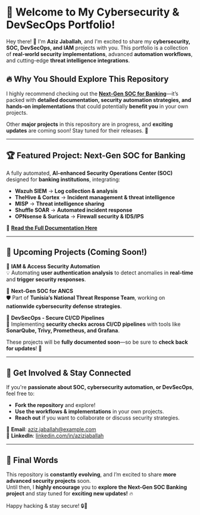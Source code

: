 # 🌟 Welcome to My Cybersecurity & DevSecOps Portfolio!

Hey there! 👋 I'm **Aziz Jaballah**, and I'm excited to share my **cybersecurity, SOC, DevSecOps, and IAM** projects with you. This portfolio is a collection of **real-world security implementations**, advanced **automation workflows**, and cutting-edge **threat intelligence integrations**.

## 🔥 Why You Should Explore This Repository
I highly recommend checking out the **[Next-Gen SOC for Banking](portfolio/projects/next-gen-soc-banking/README.md)**—it’s packed with **detailed documentation, security automation strategies, and hands-on implementations** that could potentially **benefit you** in your own projects.  

Other **major projects** in this repository are in progress, and **exciting updates** are coming soon! Stay tuned for their releases. 🚀

---

## 🏆 Featured Project: **Next-Gen SOC for Banking**
A fully automated, **AI-enhanced Security Operations Center (SOC)** designed for **banking institutions**, integrating:

- **Wazuh SIEM** → **Log collection & analysis**
- **TheHive & Cortex** → **Incident management & threat intelligence**
- **MISP** → **Threat intelligence sharing**
- **Shuffle SOAR** → **Automated incident response**
- **OPNsense & Suricata** → **Firewall security & IDS/IPS**

📌 **[Read the Full Documentation Here](portfolio/projects/next-gen-soc-banking/README.md)**  

---

## 🚀 Upcoming Projects (Coming Soon!)
🔹 **IAM & Access Security Automation**  
💡 Automating **user authentication analysis** to detect anomalies in **real-time** and **trigger security responses**.

🔹 **Next-Gen SOC for ANCS**  
🛡️ Part of **Tunisia’s National Threat Response Team**, working on **nationwide cybersecurity defense strategies**.

🔹 **DevSecOps - Secure CI/CD Pipelines**  
🔧 Implementing **security checks across CI/CD pipelines** with tools like **SonarQube, Trivy, Prometheus, and Grafana**.

These projects will be **fully documented soon**—so be sure to **check back for updates**! 🚀

---

## 🤝 Get Involved & Stay Connected
If you're **passionate about SOC, cybersecurity automation, or DevSecOps**, feel free to:
- **Fork the repository** and explore!
- **Use the workflows & implementations** in your own projects.
- **Reach out** if you want to collaborate or discuss security strategies.

📧 **Email**: aziz.jaballah@example.com  
🔗 **LinkedIn**: [linkedin.com/in/azizjaballah](https://www.linkedin.com/in/azizjaballah)  

---
  
## 🎯 Final Words  
This repository is **constantly evolving**, and I’m excited to share **more advanced security projects** soon.  
Until then, I **highly encourage** you to **explore the Next-Gen SOC Banking project** and stay tuned for **exciting new updates!** 🔥  

Happy hacking & stay secure! 🔒🚀
